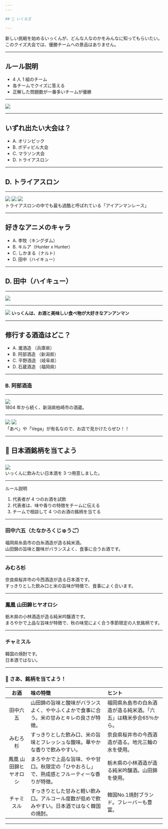 ```yaml
---
---

## 👑 いくな王

---
```


新しい挑戦を始めるいっくんが、どんな人なのかをみんなに知ってもらいたい。 
このクイズ大会では、優勝チームへの景品はありません。  

---

## ルール説明

- 4 人 1 組のチーム
- 各チームでクイズに答える
- 正解した問題数が一番多いチームが優勝

---

<img src="/room.png" class="w-[800px] h-auto rounded-lg">

---


## いずれ出たい大会は？

- A. オリンピック
- B. ボディビル大会
- C. マラソン大会
- D. トライアスロン

---

## D. トライアスロン

---

<div>
  <div class="flex space-x-10 mb-20">
    <img src="/ironman01.webp" class="w-[350px] h-auto rounded-lg">
    <img src="/ironman02.webp" class="w-[350px] h-auto rounded-lg">
    <img src="/ironman03.jpg" class="w-[350px] h-auto rounded-lg">
  </div>
  <div class="text-3xl">
  トライアスロンの中でも最も過酷と呼ばれている「アイアンマンレース」
  </div>
</div>

---

## 好きなアニメのキャラ

- A. 李牧（キングダム）
- B. キルア（Hunter x Hunter）
- C. しかまる（ナルト）
- D. 田中（ハイキュー）


---

## D. 田中（ハイキュー）

---

<img src="/tanaka.webp" class="w-[500px] h-auto rounded-lg">

---

<img src="/ironman.png" class="w-[350px] h-auto rounded-lg mb-10">
<b>いっくんは、お酒と美味しい食べ物が大好きなアンアンマン</b>

---

## 修行する酒造はどこ？

- A. 瀧酒造 （兵庫県）
- B. 阿部酒造 （新潟県）
- C. 平野酒造 （岐阜県）
- D. 石蔵酒造 （福岡県）

---

### B. 阿部酒造

---

<img src="/abe.webp" class="w-[350px] h-auto rounded-lg mb-20">
<div class="text-3xl">
1804 年から続く、新潟県柏崎市の酒蔵。
</div>

---

<div>
  <div class="flex space-x-10 mb-20">
    <img src="/abe-black.webp" class="w-[400px] h-auto rounded-lg">
    <img src="/vega.webp" class="w-[400px] h-auto rounded-lg">
  </div>
  <div class="text-3xl">
  「あべ」や「Vega」が有名なので、お店で見かけたらぜひ！！
  </div>
</div>

---

## 🍶 日本酒銘柄を当てよう


---


<img src="/select-sake.jpeg" class="w-[400px] h-[300px] object-cover rounded-lg mb-10">
<div class="font-bold text-[45px]">
いっくんに飲みたい日本酒を 3 つ用意しました。
</div>

---

<div>
<div class="font-bold text-[45px]">
ルール説明
</div>
<ol class="!my-0">
  <li>代表者が 4 つのお酒を試飲</li>
  <li>代表者は、味や香りの特徴をチームに伝える</li>
  <li>チームで相談して 4 つのお酒の銘柄を当てる</li>
</ol>
</div>

---

### 田中六五（たなかろくじゅうご）

福岡県糸島市の白糸酒造が造る純米酒。
<br/>
山田錦の旨味と酸味がバランスよく、食事に合うお酒です。

---

### みむろ杉

奈良県桜井市の今西酒造が造る日本酒です。
<br/>
すっきりとした飲み口と米の旨味が特徴で、食事によく合います。

---

### 鳳凰 山田錦ヒヤオロシ

栃木県の小林酒造が造る純米吟醸酒です。
<br/>
まろやかで上品な旨味が特徴で、秋の味覚によく合う季節限定の人気銘柄です。

---

### チャミスル

韓国の焼酎です。
<br/>
日本酒ではない。

---

### 🍶 さあ、銘柄を当てよう！

| お酒                      | 味の特徴                                                                                      | ヒント                                                         |
|:--------------------------:|:--------------------------------------------------------------------------------------------|:---------------------------------------------------------------|
| 田中六五                    | 山田錦の旨味と酸味がバランスよく、ややふくよかで食事に合う。米の甘みとキレの良さが特徴。         | 福岡県糸島市の白糸酒造が造る純米酒。「六五」は精米歩合65％から。 |
| みむろ杉                    | すっきりとした飲み口、米の旨味とフレッシュな酸味。華やかな香りで飲みやすい。                  | 奈良県桜井市の今西酒造が造る。地元三輪の水を使用。               |
| 鳳凰 山田錦ヒヤオロシ        | まろやかで上品な旨味、やや甘口。秋限定の「ひやおろし」で、熟成感とフルーティーな香りが特徴。     | 栃木県の小林酒造が造る純米吟醸酒。山田錦を使用。                 |
| チャミスル                  | すっきりとした甘みと軽い飲み口。アルコール度数が低めで飲みやすい。日本酒ではなく韓国の焼酎。      | 韓国No.1焼酎ブランド。フレーバーも豊富。                         |

---
